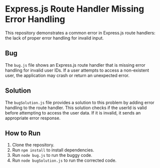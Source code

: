 # Express.js Route Handler Missing Error Handling

This repository demonstrates a common error in Express.js route handlers: the lack of proper error handling for invalid input.

## Bug

The `bug.js` file shows an Express.js route handler that is missing error handling for invalid user IDs.  If a user attempts to access a non-existent user, the application may crash or return an unexpected error.

## Solution

The `bugSolution.js` file provides a solution to this problem by adding error handling to the route handler. This solution checks if the userId is valid before attempting to access the user data.  If it is invalid, it sends an appropriate error response.

## How to Run

1. Clone the repository.
2. Run `npm install` to install dependencies.
3. Run `node bug.js` to run the buggy code.
4. Run `node bugSolution.js` to run the corrected code.